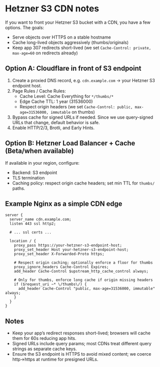 # Hetzner S3 CDN notes

If you want to front your Hetzner S3 bucket with a CDN, you have a few options. The goals:
- Serve objects over HTTPS on a stable hostname
- Cache long-lived objects aggressively (thumbs/originals)
- Keep app 307 redirects short-lived (we set `Cache-Control: private, max-age=60` on redirects already)

## Option A: Cloudflare in front of S3 endpoint

1. Create a proxied DNS record, e.g. `cdn.example.com` → your Hetzner S3 endpoint host.
2. Page Rules / Cache Rules:
   - Cache Level: Cache Everything for `*/thumbs/*`
   - Edge Cache TTL: 1 year (31536000)
   - Respect origin headers (we set `Cache-Control: public, max-age=31536000, immutable` on thumbs)
3. Bypass cache for signed URLs if needed. Since we use query-signed URLs that change, default behavior is safe.
4. Enable HTTP/2/3, Brotli, and Early Hints.

## Option B: Hetzner Load Balancer + Cache (Beta/when available)

If available in your region, configure:
- Backend: S3 endpoint
- TLS termination
- Caching policy: respect origin cache headers; set min TTL for `thumbs/` paths.

## Example Nginx as a simple CDN edge

```
server {
  server_name cdn.example.com;
  listen 443 ssl http2;

  # ... ssl certs ...

  location / {
    proxy_pass https://your-hetzner-s3-endpoint-host;
    proxy_set_header Host your-hetzner-s3-endpoint-host;
    proxy_set_header X-Forwarded-Proto https;

    # Respect origin caching; optionally enforce a floor for thumbs
    proxy_ignore_headers Cache-Control Expires;
    add_header Cache-Control $upstream_http_cache_control always;

    # Only for thumbs, enforce long cache if origin missing headers
    if ($request_uri ~* \/thumbs\/) {
      add_header Cache-Control "public, max-age=31536000, immutable" always;
    }
  }
}
```

## Notes

- Keep your app’s redirect responses short-lived; browsers will cache them for 60s reducing app hits.
- Signed URLs include query params; most CDNs treat different query strings as separate cache keys.
- Ensure the S3 endpoint is HTTPS to avoid mixed content; we coerce http→https at runtime for presigned URLs.
